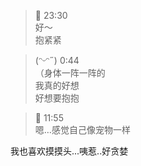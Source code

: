 >💖 23:30  
> 好～  
> 抱紧紧

> (ᵔᵕᵔ˶) 0:44  
>（身体一阵一阵的  
> 我真的好想  
> 好想要抱抱

> 💖 11:55  
> 嗯…感觉自己像宠物一样  

我也喜欢摸摸头...咦惹..好贪婪
